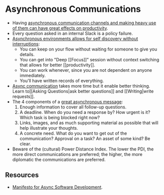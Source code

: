# Asynchronous Communications

- Having [asynchronous communication channels and making heavy use of them can have great effects on productivity](https://www.martinklepsch.org/posts/asynchronous-communication.html).
- Every question asked in an internal Slack is a policy failure.
- [Asynchronous environments allows for self discovery without interruptions](https://snir.dev/blog/remote-async-communication/):
  - You can keep on your flow without waiting for someone to give you details.
  - You can get into "Deep [[Focus]]" session without context switching that allows for better [[productivity]].
  - You can work whenever, since you are not dependent on anyone immediately.
  - You'll have written records of everything.
- [Async communication](https://protocol.almanac.io/docs/async-work-ezPny9x7Q50QISL4UIUhB3PoURV0lgxP) takes more time but it enable better thinking. Learn to[[Asking Questions|ask better questions]] and [[Writing|write requests]].
- The 4 components of a [great asynchronous message](https://protocol-labs.gitbook.io/launchpad-curriculum/launchpad-learning-resources/protocol-labs-network/os-stewardship#sync-comms):
  1. Enough information to cover all follow-up questions.
  2. A deadline. When do you need a response by? How urgent is it? Which task is being blocked right now?
  3. Links, images, and as much supporting material as possible that will help illustrate your thoughts.
  4. A concrete need. What do you want to get out of the communication? Approval on a task? An asset of some kind? Be clear.
- Beware of the (cultural) Power Distance Index. The lower the PDI, the more direct communications are preferred; the higher, the more diplomatic the communications are preferred.

## Resources

- [Manifesto for Async Software Development](http://asyncmanifesto.org/).
